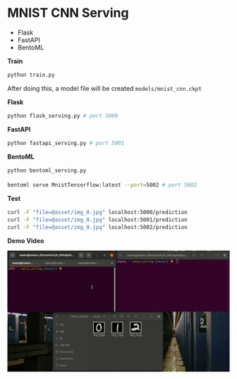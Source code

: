 # MNIST CNN Serving

- Flask
- FastAPI
- BentoML



**Train**

```bash
python train.py
```

After doing this, a model file will be created `models/mnist_cnn.ckpt`



**Flask**

```bash
python flask_serving.py # port 5000
```



**FastAPI**

```bash
python fastapi_serving.py # port 5001
```



**BentoML**

```bash
python bentoml_serving.py

bentoml serve MnistTensorflow:latest --port=5002 # port 5002
```



**Test**

```bash
curl -F "file=@asset/img_0.jpg" localhost:5000/prediction
curl -F "file=@asset/img_0.jpg" localhost:5001/prediction
curl -F "file=@asset/img_0.jpg" localhost:5002/prediction
```





**Demo Video**

![demo](./asset/demo.gif)